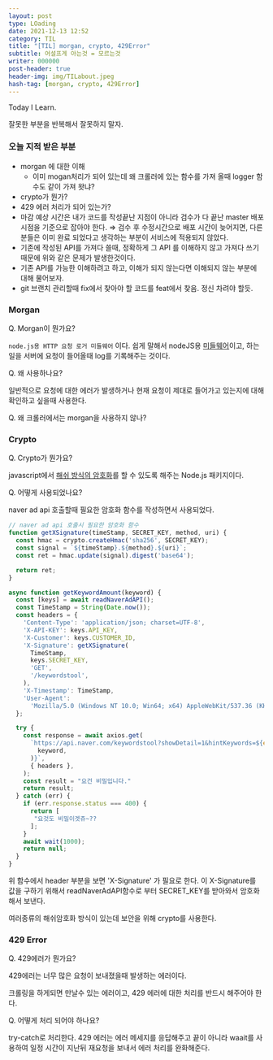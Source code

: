 ```yaml
---
layout: post
type: LOading
date: 2021-12-13 12:52
category: TIL
title: "[TIL] morgan, crypto, 429Error"
subtitle: 어설프게 아는것 = 모르는것
writer: 000000
post-header: true
header-img: img/TILabout.jpeg
hash-tag: [morgan, crypto, 429Error]
---
```


Today I Learn.

잘못한 부분을 반복해서 잘못하지 말자.

### 오늘 지적 받은 부분

-   morgan 에 대한 이해
    -   이미 mogan처리가 되어 있는데 왜 크롤러에 있는 함수를 가져 올때 logger 함수도 같이 가져 왓냐?
-   crypto가 뭔가?
-   429 에러 처리가 되어 있는가?
-   마감 예상 시간은 내가 코드를 작성끝난 지점이 아니라 검수가 다 끝난 master 배포 시점을 기준으로 잡아야 한다. ⇒ 검수 후 수정시간으로 배포 시간이 늦어지면, 다른분들은 이미 완료 되었다고 생각하는 부분이 서비스에 적용되지 않았다.
-   기존에 작성된 API를 가져다 쓸때, 정확하게 그 API 를 이해하지 않고 가져다 쓰기 때문에 위와 같은 문제가 발생한것이다.
-   기존 API를 가능한 이해하려고 하고, 이해가 되지 않는다면 이해되지 않는 부분에 대해 물어보자.
-   git 브랜치 관리할때 fix에서 찾아야 할 코드를 feat에서 찾음. 정신 차려야 할듯.

### Morgan

Q. Morgan이 뭔가요?

`node.js용 HTTP 요청 로거 미들웨어` 이다. 쉽게 말해서 nodeJS용 [미들웨어](https://velog.io/@wiostz98kr/Express-middleware-%EC%82%AC%EC%9A%A9%ED%95%98%EA%B8%B0-morgan)이고, 하는 일을 서버에 요청이 들어올때 log를 기록해주는 것이다.

Q. 왜 사용하나요?

일반적으로 요청에 대한 에러가 발생하거나 현재 요청이 제대로 들어가고 있는지에 대해 확인하고 싶을때 사용한다.

Q. 왜 크롤러에서는 morgan을 사용하지 않나?

### Crypto

Q. Crypto가 뭔가요?

javascript에서 [해쉬 방식의 암호화](https://kim-link.github.io/LOading/2109082259/)를 할 수 있도록 해주는 Node.js 패키지이다.

Q. 어떻게 사용되었나요?

naver ad api 호출할때 필요한 암호화 함수를 작성하면서 사용되었다.

```jsx
// naver ad api 호출시 필요한 암호화 함수
function getXSignature(timeStamp, SECRET_KEY, method, uri) {
  const hmac = crypto.createHmac('sha256', SECRET_KEY);
  const signal = `${timeStamp}.${method}.${uri}`;
  const ret = hmac.update(signal).digest('base64');

  return ret;
}

```

```jsx
async function getKeywordAmount(keyword) {
  const [keys] = await readNaverAdAPI();
  const TimeStamp = String(Date.now());
  const headers = {
    'Content-Type': 'application/json; charset=UTF-8',
    'X-API-KEY': keys.API_KEY,
    'X-Customer': keys.CUSTOMER_ID,
    'X-Signature': getXSignature(
      TimeStamp,
      keys.SECRET_KEY,
      'GET',
      '/keywordstool',
    ),
    'X-Timestamp': TimeStamp,
    'User-Agent':
      'Mozilla/5.0 (Windows NT 10.0; Win64; x64) AppleWebKit/537.36 (KHTML, like Gecko) Chrome/89.0.4389.90 Safari/537.36',
  };

  try {
    const response = await axios.get(
      `https://api.naver.com/keywordstool?showDetail=1&hintKeywords=${encodeURI(
        keyword,
      )}`,
      { headers },
    );
    const result = "요건 비밀입니다."
    return result;
  } catch (err) {
    if (err.response.status === 400) {
      return [
       "요것도 비밀이겟쥬~??
      ];
    }
    await wait(1000);
    return null;
  }
}

```

위 함수에서 header 부분을 보면 'X-Signature' 가 필요로 한다. 이 X-Signature를 값을 구하기 위해서 readNaverAdAPI함수로 부터 SECRET_KEY를 받아와서 암호화 해서 보낸다.

여러종류의 해쉬암호화 방식이 있는데 보안을 위해 crypto를 사용한다.

### 429 Error

Q. 429에러가 뭔가요?

429에러는 너무 많은 요청이 보내졌을때 발생하는 에러이다.

크롤링을 하게되면 만날수 있는 에러이고, 429 에러에 대한 처리를 반드시 해주어야 한다.

Q. 어떻게 처리 되어야 하나요?

try-catch로 처리한다. 429 에러는 에러 메세지를 응답해주고 끝이 아니라 waait를 사용하여 일정 시간이 지난뒤 재요청을 보내서 에러 처리를 완화해준다.